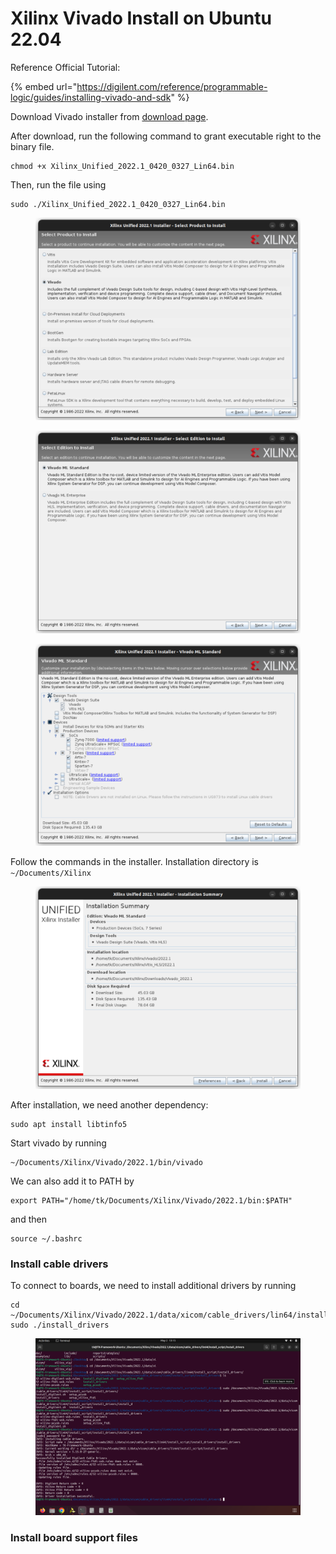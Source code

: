 # Xilinx Vivado Install on Ubuntu 22.04

Reference Official Tutorial:

{% embed url="https://digilent.com/reference/programmable-logic/guides/installing-vivado-and-sdk" %}



Download Vivado installer from [download page](https://www.xilinx.com/member/forms/download/xef.html?filename=Xilinx\_Unified\_2022.1\_0420\_0327\_Lin64.bin).

After download, run the following command to grant executable right to the binary file.

```
chmod +x Xilinx_Unified_2022.1_0420_0327_Lin64.bin
```

Then, run the file using&#x20;

```
sudo ./Xilinx_Unified_2022.1_0420_0327_Lin64.bin
```



<figure><img src="../../.gitbook/assets/image (101).png" alt=""><figcaption></figcaption></figure>

<figure><img src="../../.gitbook/assets/image (3) (1) (1).png" alt=""><figcaption></figcaption></figure>

<figure><img src="../../.gitbook/assets/image (4) (2) (1) (1).png" alt=""><figcaption></figcaption></figure>

Follow the commands in the installer. Installation directory is `~/Documents/Xilinx`

<figure><img src="../../.gitbook/assets/image (5) (2) (1).png" alt=""><figcaption></figcaption></figure>



After installation, we need another dependency:

```
sudo apt install libtinfo5
```



Start vivado by running

```
~/Documents/Xilinx/Vivado/2022.1/bin/vivado
```

We can also add it to PATH by

```
export PATH="/home/tk/Documents/Xilinx/Vivado/2022.1/bin:$PATH"
```

and then

```
source ~/.bashrc
```



### Install cable drivers

To connect to boards, we need to install additional drivers by running

```
cd ~/Documents/Xilinx/Vivado/2022.1/data/xicom/cable_drivers/lin64/install_script/install_drivers
sudo ./install_drivers
```

<figure><img src="../../.gitbook/assets/image (53).png" alt=""><figcaption></figcaption></figure>



### Install board support files



